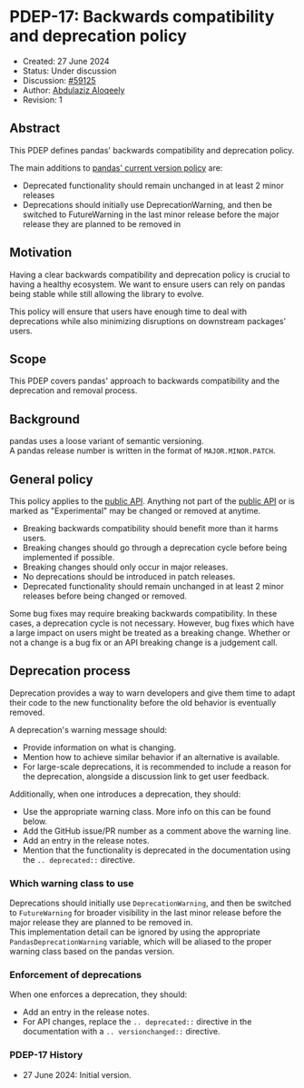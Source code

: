 # PDEP-17: Backwards compatibility and deprecation policy

- Created: 27 June 2024
- Status: Under discussion
- Discussion: [#59125](https://github.com/pandas-dev/pandas/issues/59125)
- Author: [Abdulaziz Aloqeely](https://github.com/Aloqeely)
- Revision: 1

## Abstract

This PDEP defines pandas' backwards compatibility and deprecation policy.

The main additions to [pandas' current version policy](https://pandas.pydata.org/pandas-docs/version/2.2/development/policies.html) are:
- Deprecated functionality should remain unchanged in at least 2 minor releases
- Deprecations should initially use DeprecationWarning, and then be switched to FutureWarning in the last minor release before the major release they are planned to be removed in

## Motivation

Having a clear backwards compatibility and deprecation policy is crucial to having a healthy ecosystem. We want to ensure users can rely on pandas being stable while still allowing the library to evolve.

This policy will ensure that users have enough time to deal with deprecations while also minimizing disruptions on downstream packages' users.

## Scope

This PDEP covers pandas' approach to backwards compatibility and the deprecation and removal process.

## Background

pandas uses a loose variant of semantic versioning.  
A pandas release number is written in the format of ``MAJOR.MINOR.PATCH``.

## General policy

This policy applies to the [public API][1]. Anything not part of the [public API][1] or is marked as "Experimental" may be changed or removed at anytime.

- Breaking backwards compatibility should benefit more than it harms users.
- Breaking changes should go through a deprecation cycle before being implemented if possible.
- Breaking changes should only occur in major releases.
- No deprecations should be introduced in patch releases.
- Deprecated functionality should remain unchanged in at least 2 minor releases before being changed or removed.

Some bug fixes may require breaking backwards compatibility. In these cases, a deprecation cycle is not necessary. However, bug fixes which have a large impact on users might be treated as a breaking change. Whether or not a change is a bug fix or an API breaking change is a judgement call.

## Deprecation process

Deprecation provides a way to warn developers and give them time to adapt their code to the new functionality before the old behavior is eventually removed.

A deprecation's warning message should:
- Provide information on what is changing.
- Mention how to achieve similar behavior if an alternative is available.
- For large-scale deprecations, it is recommended to include a reason for the deprecation, alongside a discussion link to get user feedback.

Additionally, when one introduces a deprecation, they should:
- Use the appropriate warning class. More info on this can be found below.
- Add the GitHub issue/PR number as a comment above the warning line.
- Add an entry in the release notes.
- Mention that the functionality is deprecated in the documentation using the ``.. deprecated::`` directive.

### Which warning class to use

Deprecations should initially use ``DeprecationWarning``, and then be switched to ``FutureWarning`` for broader visibility in the last minor release before the major release they are planned to be removed in.  
This implementation detail can be ignored by using the appropriate ``PandasDeprecationWarning`` variable, which will be aliased to the proper warning class based on the pandas version.

### Enforcement of deprecations

When one enforces a deprecation, they should:
- Add an entry in the release notes.
- For API changes, replace the ``.. deprecated::`` directive in the documentation with a ``.. versionchanged::`` directive.

### PDEP-17 History

- 27 June 2024: Initial version.

[1]: https://pandas.pydata.org/docs/reference/index.html
